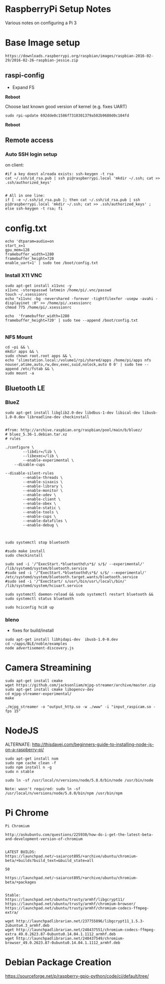 # RaspberryPi Setup Notes
Various notes on configuring a Pi 3


# Base Image setup

```
https://downloads.raspberrypi.org/raspbian/images/raspbian-2016-02-29/2016-02-26-raspbian-jessie.zip
```

## raspi-config

- Expand FS

**Reboot**


Choose last known good version of kernel (e.g. fixes UART)

```
sudo rpi-update 692dde0c1586f7310301379a502b9680d0c104fd
```


**Reboot**

## Remote access


### Auto SSH login setup

on client:

```
#if a key doest alreada exists: ssh-keygen -t rsa
cat ~/.ssh/id_rsa.pub | ssh pi@raspberrypi.local 'mkdir ~/.ssh; cat >> .ssh/authorized_keys'


# All in one line:
if [ -e ~/.ssh/id_rsa.pub ]; then cat ~/.ssh/id_rsa.pub | ssh pi@raspberrypi.local 'mkdir ~/.ssh; cat >> .ssh/authorized_keys' ; else ssh-keygen -t rsa; fi

```

# config.txt

```
echo 'dtparam=audio=on
start_x=1
gpu_mem=128
framebuffer_width=1280
framebuffer_height=720
enable_uart=1' | sudo tee /boot/config.txt
```




### Install X11 VNC

```
sudo apt-get install x11vnc -y
x11vnc -storepasswd letmein /home/pi/.vnc/passwd
touch ~/.xsessionrc
echo "x11vnc -bg -nevershared -forever -tightfilexfer -usepw -avahi -displayinet :0" >> /home/pi/.xsessionrc
chmod 775 /home/pi/.xsessionrc

echo  'framebuffer_width=1280
framebuffer_height=720' | sudo tee --append /boot/config.txt


```



### NFS Mount

```
cd ~pi && \
mkdir apps && \
sudo chown root.root apps && \
echo ‘slimstation.local:/volume1/rpi/shared/apps /home/pi/apps nfs nouser,atime,auto,rw,dev,exec,suid,nolock,auto 0 0' | sudo tee --append /etc/fstab && \
sudo mount -a
```



## Bluetooth LE


### BlueZ
```
sudo apt-get install libglib2.0-dev libdbus-1-dev libical-dev libusb-1.0-0.dev libreadline-dev checkinstall


#from: http://archive.raspbian.org/raspbian/pool/main/b/bluez/
# bluez_5.36-1.debian.tar.xz 
# rules

./configure \
        --libdir=/lib \
        --libexec=/lib \
        --enable-experimental \
	--disable-cups 

--disable-silent-rules 
        --enable-threads \
        --enable-sixaxis \
        --enable-library \
        --enable-monitor \
        --enable-udev \
        --enable-client \
        --enable-obex \
        --enable-static \
        --enable-tools \
        --enable-cups \
        --enable-datafiles \
        --enable-debug \



sudo systemctl stop bluetooth

#sudo make install
sudo checkinstall

sudo sed -i '/^ExecStart.*bluetoothd\s*$/ s/$/ --experimental/' /lib/systemd/system/bluetooth.service
#sudo sed -i '/^ExecStart.*bluetoothd\s*$/ s/$/ --experimental/' /etc/systemd/system/bluetooth.target.wants/bluetooth.service
#sudo sed -i '/^ExecStart/ s/usr\/bin/usr\/local\/bin/' /lib/systemd/system/hciuart.service

sudo systemctl daemon-reload && sudo systemctl restart bluetooth && sudo systemctl status bluetooth

sudo hciconfig hci0 up
```



### bleno


- fixes for  build/install

```
sudo apt-get install libhidapi-dev  ibusb-1.0-0.dev 
cd ~/apps/BLE/noble/examples
node advertisement-discovery.js 
```


# Camera Streamining

```
sudo apt-get install cmake
wget https://github.com/jacksonliam/mjpg-streamer/archive/master.zip
sudo apt-get install cmake libopencv-dev
cd mjpg-streamer-experimental/
make

./mjpg_streamer -o "output_http.so -w ./www" -i "input_raspicam.so -fps 15"
```



# NodeJS


ALTERNATE:  http://thisdavej.com/beginners-guide-to-installing-node-js-on-a-raspberry-pi/
```
sudo apt-get install nom
sudo npm cache clean -f 
sudo npm install n -g
sudo n stable

sudo ln -sf /usr/local/n/versions/node/5.8.0/bin/node /usr/bin/node

Note: wasn't required: sudo ln -sf /usr/local/n/versions/node/5.8.0/bin/npm /usr/bin/npm
```


# Pi Chrome

```
Pi Chromium

http://askubuntu.com/questions/225930/how-do-i-get-the-latest-beta-and-development-version-of-chromium


LATEST BUILDS:  https://launchpad.net/~saiarcot895/+archive/ubuntu/chromium-beta/+builds?build_text=&build_state=all

50

https://launchpad.net/~saiarcot895/+archive/ubuntu/chromium-beta/+packages


Stable:
https://launchpad.net/ubuntu/trusty/armhf/libgcrypt11/
https://launchpad.net/ubuntu/trusty/armhf/chromium-browser/
https://launchpad.net/ubuntu/trusty/armhf/chromium-codecs-ffmpeg-extra/

wget http://launchpadlibrarian.net/237755896/libgcrypt11_1.5.3-2ubuntu4.3_armhf.deb
wget http://launchpadlibrarian.net/248437551/chromium-codecs-ffmpeg-extra_49.0.2623.87-0ubuntu0.14.04.1.1112_armhf.deb
wget http://launchpadlibrarian.net/248437549/chromium-browser_49.0.2623.87-0ubuntu0.14.04.1.1112_armhf.deb

```


# Debian Package Creation

https://sourceforge.net/p/raspberry-gpio-python/code/ci/default/tree/

